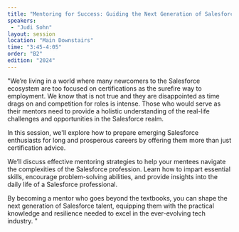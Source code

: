 ```yaml
---
title: "Mentoring for Success: Guiding the Next Generation of Salesforce Professionals "
speakers:
 - "Judi Sohn"
layout: session
location: "Main Downstairs"
time: "3:45-4:05"
order: "B2"
edition: "2024"
---
```


"We’re living in a world where many newcomers to the Salesforce ecosystem are too focused on certifications as the surefire way to employment. We know that is not true and they are disappointed as time drags on and competition for roles is intense. Those who would serve as their mentors need to provide a holistic understanding of the real-life challenges and opportunities in the Salesforce realm.

In this session, we'll explore how to prepare emerging Salesforce enthusiasts for long and prosperous careers by offering them more than just certification advice.

We’ll discuss effective mentoring strategies to help your mentees navigate the complexities of the Salesforce profession. Learn how to impart essential skills, encourage problem-solving abilities, and provide insights into the daily life of a Salesforce professional.

By becoming a mentor who goes beyond the textbooks, you can shape the next generation of Salesforce talent, equipping them with the practical knowledge and resilience needed to excel in the ever-evolving tech industry. "